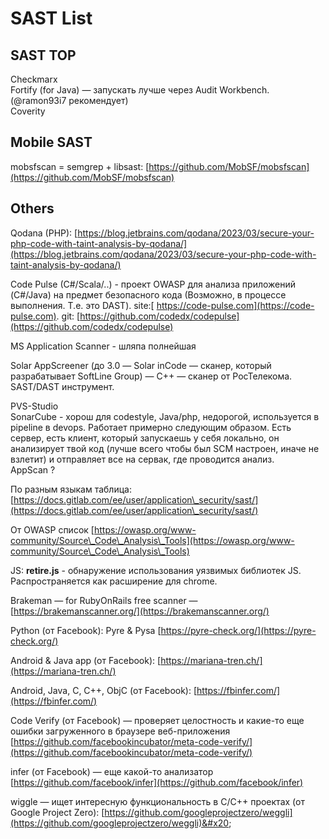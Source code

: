 # SAST List

## SAST TOP

Checkmarx \
Fortify (for Java) — запускать лучше через Audit Workbench. (@ramon93i7 рекомендует)\
Coverity

## Mobile SAST

mobsfscan = semgrep + libsast: [https://github.com/MobSF/mobsfscan](https://github.com/MobSF/mobsfscan)

## Others

Qodana (PHP): [https://blog.jetbrains.com/qodana/2023/03/secure-your-php-code-with-taint-analysis-by-qodana/](https://blog.jetbrains.com/qodana/2023/03/secure-your-php-code-with-taint-analysis-by-qodana/)

Code Pulse (C#/Scala/..) - проект OWASP для анализа приложений (C#/Java) на предмет безопасного кода (Возможно, в процессе выполнения. Т.е. это DAST). site:[ https://code-pulse.com](https://code-pulse.com). git: [https://github.com/codedx/codepulse](https://github.com/codedx/codepulse)

MS Application Scanner - шляпа полнейшая

Solar AppScreener (до 3.0 — Solar inCode — сканер, который разрабатывает SoftLine Group) — C++ — сканер от РосТелекома. SAST/DAST инструмент.

PVS-Studio\
SonarCube - хорош для codestyle, Java/php, недорогой, используется в pipeline в devops. Работает примерно следующим образом. Есть сервер, есть клиент, который запускаешь у себя локально, он анализирует твой код (лучше всего чтобы был SCM настроен, иначе не взлетит) и отправляет все на сервак, где проводится анализ.\
AppScan ?

По разным языкам таблица: [https://docs.gitlab.com/ee/user/application\_security/sast/](https://docs.gitlab.com/ee/user/application\_security/sast/)

От OWASP список [https://owasp.org/www-community/Source\_Code\_Analysis\_Tools](https://owasp.org/www-community/Source\_Code\_Analysis\_Tools)

JS: **retire.js** - обнаружение использования уязвимых библиотек JS. Распространяется как расширение для chrome.

Brakeman — for RubyOnRails free scanner — [https://brakemanscanner.org/](https://brakemanscanner.org/)

Python (от Facebook): Pyre & Pysa [https://pyre-check.org/](https://pyre-check.org/)

Android & Java app (от Facebook): [https://mariana-tren.ch/](https://mariana-tren.ch/)

Android, Java, C, C++, ObjC (от Facebook): [https://fbinfer.com/](https://fbinfer.com/)

Code Verify (от Facebook) — проверяет целостность и какие-то еще ошибки загруженного в браузере веб-приложения [https://github.com/facebookincubator/meta-code-verify/](https://github.com/facebookincubator/meta-code-verify/)

infer (от Facebook) — еще какой-то анализатор [https://github.com/facebook/infer](https://github.com/facebook/infer)

wiggle — ищет интересную функциональность в C/C++ проектах (от Google Project Zero): [https://github.com/googleprojectzero/weggli](https://github.com/googleprojectzero/weggli)&#x20;





